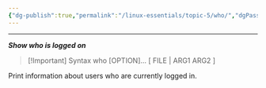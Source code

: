 ```yaml
---
{"dg-publish":true,"permalink":"/linux-essentials/topic-5/who/","dgPassFrontmatter":true}
---
```


---
___Show who is logged on___

> [!Important] Syntax
	who [OPTION]... [ FILE | ARG1 ARG2 ]

Print information about users who are currently logged in.